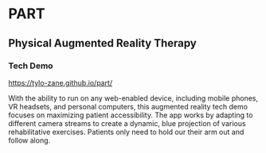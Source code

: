# PART
## Physical Augmented Reality Therapy
### Tech Demo

https://tylo-zane.github.io/part/

With the ability to run on any web-enabled device, including mobile phones, VR headsets, and personal computers, this augmented reality tech demo focuses on maximizing patient accessibility. The app works by adapting to different camera streams to create a dynamic, blue projection of various rehabilitative exercises. Patients only need to hold our their arm out and follow along.